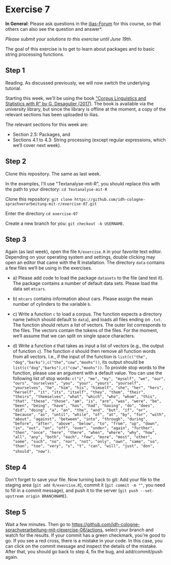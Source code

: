 # Exercise 7

**In General**: Please ask questions in the [ilias-Forum](https://www.ilias.uni-koeln.de/ilias/goto_uk_frm_3270419.html) for this course, so that others can also see the question and answer*.

*Please submit your solutions to this exercise until June 19th.*

The goal of this exercise is to get to learn about packages and to basic string processing functions.

## Step 1

Reading. As discussed previously, we will now switch the underlying tutorial.

Starting this week, we'll be using the book ["Corpus Linguistics and Statistics with R" by G. Desagulier (2017)](https://www.springer.com/gp/book/9783319645704). The book is available via the university library, but since the library is offline at the moment, a copy of the relevant sections has been uploaded to ilias.

The relevant sections for this week are:

- Section 2.5: Packages, and
- Sections 4.1 to 4.3: String processing (except regular expressions, which we‘ll cover next week).

## Step 2

Clone this repository. The same as last week.

In the examples, I'll use "Textanalyse-mit-R", you should replace this with the path to your directory: `cd Textanalyse-mit-R`

Clone this repository: `git clone https://github.com/idh-cologne-sprachverarbeitung-mit-r/exercise-07.git`

Enter the directory `cd exercise-07`

Create a new branch for you: `git checkout -b USERNAME`.

## Step 3
Again (as last week), open the file `R/exercise.R` in your favorite text editor. Depending on your operating system and settings, double clicking may open an editor that came with the R installation. The directory `data` contains a few files we‘ll be using in the exercises.

- a) Please add code to load the package `datasets` to the file (and test it). The package contains a number of default data sets. Please load the data set `mtcars`. 
- b) `mtcars` contains information about cars. Please assign the mean number of cylinders to the variable `b`.

- c) Write a function `c` to load a corpus. The function expects a directory name (which should default to `data`), and loads all files ending on `.txt`. The function should return a list of vectors. The outer list corresponds to the files. The vectors contain the tokens of the files. For the moment, we‘ll assume that we can split on single space characters. 

- d) Write a function `d` that takes as input a list of vectors (e.g., the output of function `c`). The function `d` should then remove all function words from all vectors. I.e., if the input of the function is `list(c("the", "dog","barks"),c("the","cow","moohs"))`, its output should be  `list(c("dog","barks"),c("cow","moohs"))`. To provide stop words to the function, please use an argument with a default value. You can use the following list of stop words: `c("i", "me", "my", "myself", "we", "our", "ours", "ourselves", "you", "your", "yours", "yourself", "yourselves", "he", "him", "his", "himself", "she", "her", "hers", "herself", "it", "its", "itself", "they", "them", "their", "theirs", "themselves", "what", "which", "who", "whom", "this", "that", "these", "those", "am", "is", "are", "was", "were", "be", "been", "being", "have", "has", "had", "having", "do", "does", "did", "doing", "a", "an", "the", "and", "but", "if", "or", "because", "as", "until", "while", "of", "at", "by", "for", "with", "about", "against", "between", "into", "through", "during", "before", "after", "above", "below", "to", "from", "up", "down", "in", "out", "on", "off", "over", "under", "again", "further", "then", "once", "here", "there", "when", "where", "why", "how", "all", "any", "both", "each", "few", "more", "most", "other", "some", "such", "no", "nor", "not", "only", "own", "same", "so", "than", "too", "very", "s", "t", "can", "will", "just", "don", "should", "now")`.




## Step 4
Don't forget to save your file.
Now turning back to git: Add your file to the staging area (`git add R/exercise.R`), commit it (`git commit -m ""`, you need to fill in a commit message), and push it to the server (`git push --set-upstream origin BRANCHNAME`).

## Step 5

Wait a few minutes. Then go to https://github.com/idh-cologne-sprachverarbeitung-mit-r/exercise-06/actions, select your branch and watch for the results. If your commit has a green checkmark, you're good to go. If you see a red cross, there is a mistake in your code. In this case, you can click on the commit message and inspect the details of the mistake. After that, you should go back to step 4, fix the bug, and add/commit/push again.
